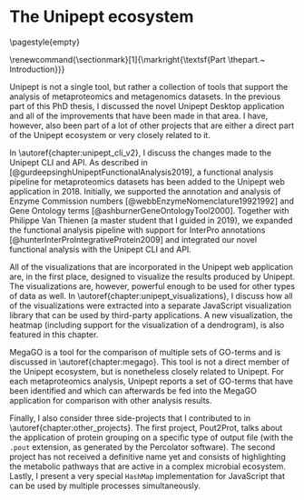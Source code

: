 # The Unipept ecosystem

\pagestyle{empty}

\renewcommand{\sectionmark}[1]{\markright{\textsf{Part \thepart.~ Introduction}}}

Unipept is not a single tool, but rather a collection of tools that support the analysis of metaproteomics and metagenomics datasets.
In the previous part of this PhD thesis, I discussed the novel Unipept Desktop application and all of the improvements that have been made in that area.
I have, however, also been part of a lot of other projects that are either a direct part of the Unipept ecosystem or very closely related to it.

In \autoref{chapter:unipept_cli_v2}, I discuss the changes made to the Unipept CLI and API.
As described in [@gurdeepsinghUnipeptFunctionalAnalysis2019], a functional analysis pipeline for metaproteomics datasets has been added to the Unipept web application in 2018.
Initially, we supported the annotation and analysis of Enzyme Commission numbers [@webbEnzymeNomenclature19921992] and Gene Ontology terms [@ashburnerGeneOntologyTool2000].
Together with Philippe Van Thienen (a master student that I guided in 2019), we expanded the functional analysis pipeline with support for InterPro annotations [@hunterInterProIntegrativeProtein2009] and integrated our novel functional analysis with the Unipept CLI and API.

All of the visualizations that are incorporated in the Unipept web application are, in the first place, designed to visualize the results produced by Unipept.
The visualizations are, however, powerful enough to be used for other types of data as well.
In \autoref{chapter:unipept_visualizations}, I discuss how all of the visualizations were extracted into a separate JavaScript visualization library that can be used by third-party applications.
A new visualization, the heatmap (including support for the visualization of a dendrogram), is also featured in this chapter.

MegaGO is a tool for the comparison of multiple sets of GO-terms and is discussed in \autoref{chapter:megago}.
This tool is not a direct member of the Unipept ecosystem, but is nonetheless closely related to Unipept.
For each metaproteomics analysis, Unipept reports a set of GO-terms that have been identified and which can afterwards be fed into the MegaGO application for comparison with other analysis results.

Finally, I also consider three side-projects that I contributed to in \autoref{chapter:other_projects}.
The first project, Pout2Prot, talks about the application of protein grouping on a specific type of output file (with the `.pout` extension, as generated by the Percolator software).
The second project has not received a definitive name yet and consists of highlighting the metabolic pathways that are active in a complex microbial ecosystem.
Lastly, I present a very special `HashMap` implementation for JavaScript that can be used by multiple processes simultaneously.
